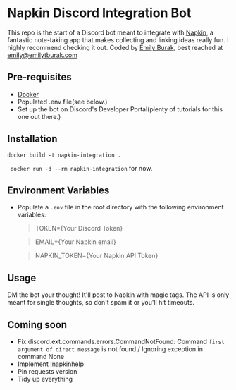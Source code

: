 # Napkin Discord Integration Bot

This repo is the start of a Discord bot meant to integrate with [Napkin](https://www.napkin.one/), a fantastic note-taking app that makes collecting and linking ideas really fun. I highly recommend checking it out. Coded by [Emily Burak](emilytburak.com), best reached at emily@emilytburak.com

## Pre-requisites

- [Docker](https://docs.docker.com/)
- Populated .env file(see below.)
- Set up the bot on Discord's Developer Portal(plenty of tutorials for this one out there.)

## Installation

`docker build -t napkin-integration .`

` docker run -d --rm napkin-integration`
for now.

## Environment Variables

- Populate a `.env` file in the root directory with the following environment variables:

  > TOKEN={Your Discord Token}

  > EMAIL={Your Napkin email}

  > NAPKIN_TOKEN={Your Napkin API Token}

## Usage

DM the bot your thought! It'll post to Napkin with magic tags. The API is only meant for single thoughts, so don't spam it or you'll hit timeouts.

## Coming soon

- Fix discord.ext.commands.errors.CommandNotFound: Command `first argument of direct message` is not found / Ignoring exception in command None
- Implement !napkinhelp
- Pin requests version
- Tidy up everything

